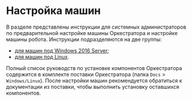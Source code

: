 # Настройка машин

В разделе представлены инструкции для системных администраторов по предварительной настройке машины Оркестратора и настройке машины робота. Инструкции подразделяются на две группы: 
* [для машин под Windows 2016 Server](https://docs.primo-rpa.ru/primo-rpa/orchestrator/setting-up-machines/windows);
* [для машин под  Linux](https://docs.primo-rpa.ru/primo-rpa/orchestrator/setting-up-machines/linux).

Полный список руководств по установке компонентов Оркестратора содержится в комплекте поставки Оркестратора (папка `Docs` > `Windows/Linux`). После настройки машин рекомендуется обратиться к документации из поставки, чтобы выполнить установку оставшихся компонентов.

